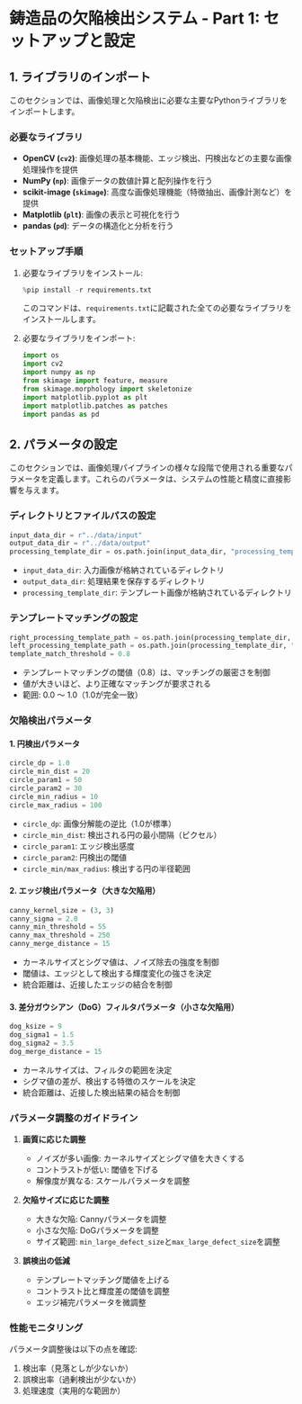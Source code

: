 # 鋳造品の欠陥検出システム - Part 1: セットアップと設定

## 1. ライブラリのインポート

このセクションでは、画像処理と欠陥検出に必要な主要なPythonライブラリをインポートします。

### 必要なライブラリ
- **OpenCV (`cv2`)**: 画像処理の基本機能、エッジ検出、円検出などの主要な画像処理操作を提供
- **NumPy (`np`)**: 画像データの数値計算と配列操作を行う
- **scikit-image (`skimage`)**: 高度な画像処理機能（特徴抽出、画像計測など）を提供
- **Matplotlib (`plt`)**: 画像の表示と可視化を行う
- **pandas (`pd`)**: データの構造化と分析を行う

### セットアップ手順
1. 必要なライブラリをインストール:
   ```python
   %pip install -r requirements.txt
   ```
   このコマンドは、`requirements.txt`に記載された全ての必要なライブラリをインストールします。

2. 必要なライブラリをインポート:
   ```python
   import os
   import cv2
   import numpy as np
   from skimage import feature, measure
   from skimage.morphology import skeletonize
   import matplotlib.pyplot as plt
   import matplotlib.patches as patches
   import pandas as pd
   ```

## 2. パラメータの設定

このセクションでは、画像処理パイプラインの様々な段階で使用される重要なパラメータを定義します。これらのパラメータは、システムの性能と精度に直接影響を与えます。

### ディレクトリとファイルパスの設定
```python
input_data_dir = r"../data/input"
output_data_dir = r"../data/output"
processing_template_dir = os.path.join(input_data_dir, "processing_template")
```
- `input_data_dir`: 入力画像が格納されているディレクトリ
- `output_data_dir`: 処理結果を保存するディレクトリ
- `processing_template_dir`: テンプレート画像が格納されているディレクトリ

### テンプレートマッチングの設定
```python
right_processing_template_path = os.path.join(processing_template_dir, "right_processing.jpg")
left_processing_template_path = os.path.join(processing_template_dir, "left_processing.jpg")
template_match_threshold = 0.8
```
- テンプレートマッチングの閾値（0.8）は、マッチングの厳密さを制御
- 値が大きいほど、より正確なマッチングが要求される
- 範囲: 0.0 〜 1.0（1.0が完全一致）

### 欠陥検出パラメータ

#### 1. 円検出パラメータ
```python
circle_dp = 1.0
circle_min_dist = 20
circle_param1 = 50
circle_param2 = 30
circle_min_radius = 10
circle_max_radius = 100
```
- `circle_dp`: 画像分解能の逆比（1.0が標準）
- `circle_min_dist`: 検出される円の最小間隔（ピクセル）
- `circle_param1`: エッジ検出感度
- `circle_param2`: 円検出の閾値
- `circle_min/max_radius`: 検出する円の半径範囲

#### 2. エッジ検出パラメータ（大きな欠陥用）
```python
canny_kernel_size = (3, 3)
canny_sigma = 2.0
canny_min_threshold = 55
canny_max_threshold = 250
canny_merge_distance = 15
```
- カーネルサイズとシグマ値は、ノイズ除去の強度を制御
- 閾値は、エッジとして検出する輝度変化の強さを決定
- 統合距離は、近接したエッジの結合を制御

#### 3. 差分ガウシアン（DoG）フィルタパラメータ（小さな欠陥用）
```python
dog_ksize = 9
dog_sigma1 = 1.5
dog_sigma2 = 3.5
dog_merge_distance = 15
```
- カーネルサイズは、フィルタの範囲を決定
- シグマ値の差が、検出する特徴のスケールを決定
- 統合距離は、近接した検出結果の結合を制御

### パラメータ調整のガイドライン

1. **画質に応じた調整**
   - ノイズが多い画像: カーネルサイズとシグマ値を大きくする
   - コントラストが低い: 閾値を下げる
   - 解像度が異なる: スケールパラメータを調整

2. **欠陥サイズに応じた調整**
   - 大きな欠陥: Cannyパラメータを調整
   - 小さな欠陥: DoGパラメータを調整
   - サイズ範囲: `min_large_defect_size`と`max_large_defect_size`を調整

3. **誤検出の低減**
   - テンプレートマッチング閾値を上げる
   - コントラスト比と輝度差の閾値を調整
   - エッジ補完パラメータを微調整

### 性能モニタリング
パラメータ調整後は以下の点を確認:
1. 検出率（見落としが少ないか）
2. 誤検出率（過剰検出が少ないか）
3. 処理速度（実用的な範囲か）
